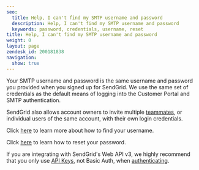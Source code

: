 ```yaml
---
seo:
  title: Help, I can't find my SMTP username and password
  description: Help, I can't find my SMTP username and password
  keywords: password, credentials, username, reset
title: Help, I can't find my SMTP username and password
weight: 0
layout: page
zendesk_id: 200181838
navigation:
  show: true
---
```


Your SMTP username and password is the same username and password you provided when you signed up for SendGrid. We use the same set of credentials as the default means of logging into the Customer Portal and SMTP authentication.

SendGrid also allows account owners to invite multiple [teammates]({{root_url}}/User_Guide/Settings/teammates.html), or individual users of the same account, with their own login credentials.

Click [here]({{root_url}}/Classroom/Troubleshooting/Account_Administration/dont_know_your_username.html) to learn more about how to find your username.

Click [here]({{root_url}}/Classroom/Basics/Account/how_do_i_reset_my_password.html) to learn how to reset your password.

If you are integrating with SendGrid's Web API v3, we highly recommend that you only use [API Keys]({{root_url}}/Classroom/Basics/API/api_key_permissions.html), not Basic Auth, when [authenticating]({{root_url}}/API_Reference/Web_API_v3/How_To_Use_The_Web_API_v3/authentication.html).
